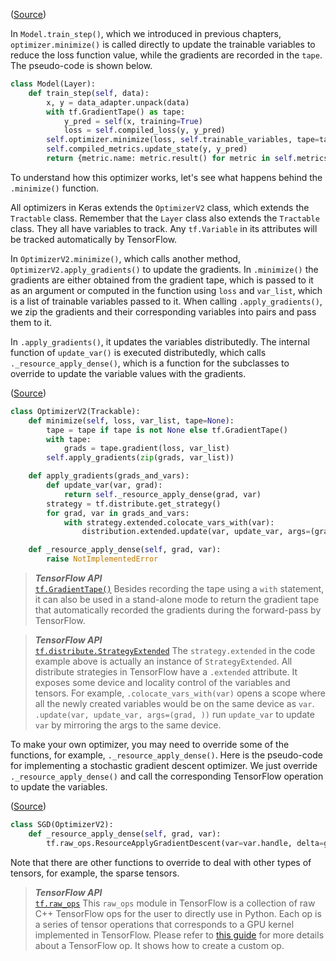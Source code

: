([Source](https://github.com/keras-team/keras/blob/v2.6.0/keras/optimizer_v2/optimizer_v2.py#L96))

In `Model.train_step()`, which we introduced in previous chapters,
`optimizer.minimize()` is called directly to update the trainable variables to
reduce the loss function value, while the gradients are recorded in the `tape`.
The pseudo-code is shown below.

```py
class Model(Layer):
    def train_step(self, data):
        x, y = data_adapter.unpack(data)
        with tf.GradientTape() as tape:
            y_pred = self(x, training=True)
            loss = self.compiled_loss(y, y_pred)
        self.optimizer.minimize(loss, self.trainable_variables, tape=tape)
        self.compiled_metrics.update_state(y, y_pred)
        return {metric.name: metric.result() for metric in self.metrics}

```

To understand how this optimizer works, let's see what happens behind the
`.minimize()` function.

All optimizers in Keras extends the `OptimizerV2` class, which extends the
`Tractable` class. Remember that the `Layer` class also extends the
`Tractable` class. They all have variables to track. Any `tf.Variable` in its
attributes will be tracked automatically by TensorFlow.

In `OptimizerV2.minimize()`, which calls another method,
`OptimizerV2.apply_gradients()` to update the gradients. In `.minimize()` the
gradients are either obtained from the gradient tape, which is passed to it as
an argument or computed in the function using `loss` and `var_list`, which is a
list of trainable variables passed to it. When calling `.apply_gradients()`,
we zip the gradients and their corresponding variables into pairs and pass them
to it.

In `.apply_gradients()`, it updates the variables distributedly. The internal
function of `update_var()` is executed distributedly, which calls
`._resource_apply_dense()`, which is a function for the subclasses to override
to update the variable values with the gradients.

([Source](https://github.com/keras-team/keras/blob/v2.6.0/keras/optimizer_v2/optimizer_v2.py#L96))
```py
class OptimizerV2(Trackable):
    def minimize(self, loss, var_list, tape=None):
        tape = tape if tape is not None else tf.GradientTape()
        with tape:
            grads = tape.gradient(loss, var_list)
        self.apply_gradients(zip(grads, var_list))

    def apply_gradients(grads_and_vars):
        def update_var(var, grad):
            return self._resource_apply_dense(grad, var)
        strategy = tf.distribute.get_strategy()
        for grad, var in grads_and_vars:
            with strategy.extended.colocate_vars_with(var):
                distribution.extended.update(var, update_var, args=(grad, ))

    def _resource_apply_dense(self, grad, var):
        raise NotImplementedError
```

> **_TensorFlow API_** <br>
[`tf.GradientTape()`](https://www.tensorflow.org/api_docs/python/tf/GradientTape)
Besides recording the tape using a `with` statement, it can also be used in a
stand-alone mode to return the gradient tape that automatically recorded the
gradients during the forward-pass by TensorFlow.

> **_TensorFlow API_** <br>
[`tf.distribute.StrategyExtended`](https://www.tensorflow.org/api_docs/python/tf/distribute/StrategyExtended)
The `strategy.extended` in the code example above is actually an instance of
`StrategyExtended`. All distribute strategies in TensorFlow have a `.extended`
attribute. It exposes some device and locality control of the variables and
tensors. For example, `.colocate_vars_with(var)` opens a scope where all the
newly created variables would be on the same device as `var`. `.update(var,
update_var, args=(grad, ))` run `update_var` to update `var` by mirroring the
args to the same device.

To make your own optimizer, you may need to override some of the functions, for
example, `._resource_apply_dense()`. Here is the pseudo-code for implementing
a stochastic gradient descent optimizer. We just override
`._resource_apply_dense()` and call the corresponding TensorFlow operation to
update the variables.

([Source](https://github.com/keras-team/keras/blob/v2.6.0/keras/optimizer_v2/gradient_descent.py#L23))
```py
class SGD(OptimizerV2):
    def _resource_apply_dense(self, grad, var):
        tf.raw_ops.ResourceApplyGradientDescent(var=var.handle, delta=grad)
```
Note that there are other functions to override to deal with other types of
tensors, for example, the sparse tensors.

> **_TensorFlow API_** <br>
[`tf.raw_ops`](https://www.tensorflow.org/api_docs/python/tf/raw_ops) This
`raw_ops` module in TensorFlow is a collection of raw C++ TensorFlow ops for
the user to directly use in Python. Each op is a series of tensor operations
that corresponds to a GPU kernel implemented in TensorFlow. Please refer to
[this guide](https://www.tensorflow.org/guide/create_op) for more details about
a TensorFlow op. It shows how to create a custom op.


